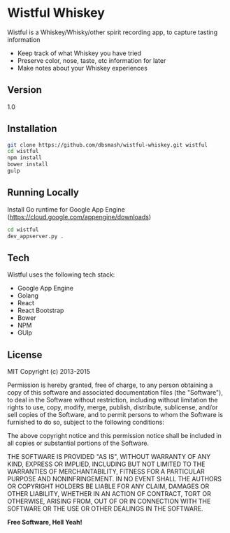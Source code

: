 Wistful Whiskey
=========

Wistful is a Whiskey/Whisky/other spirit recording app, to capture tasting information

  - Keep track of what Whiskey you have tried
  - Preserve color, nose, taste, etc information for later
  - Make notes about your Whiskey experiences


Version
----

1.0


Installation
--------------

```sh
git clone https://github.com/dbsmash/wistful-whiskey.git wistful
cd wistful
npm install
bower install
gulp
```

Running Locally
--------------

Install Go runtime for Google App Engine (https://cloud.google.com/appengine/downloads)

```sh
cd wistful
dev_appserver.py .
```

Tech
----
Wistful uses the following tech stack:
  - Google App Engine
  - Golang
  - React
  - React Bootstrap
  - Bower
  - NPM
  - GUlp

License
----

MIT
Copyright (c) 2013-2015

Permission is hereby granted, free of charge, to any person obtaining a copy
of this software and associated documentation files (the "Software"), to deal
in the Software without restriction, including without limitation the rights
to use, copy, modify, merge, publish, distribute, sublicense, and/or sell
copies of the Software, and to permit persons to whom the Software is
furnished to do so, subject to the following conditions:

The above copyright notice and this permission notice shall be included in
all copies or substantial portions of the Software.

THE SOFTWARE IS PROVIDED "AS IS", WITHOUT WARRANTY OF ANY KIND, EXPRESS OR
IMPLIED, INCLUDING BUT NOT LIMITED TO THE WARRANTIES OF MERCHANTABILITY,
FITNESS FOR A PARTICULAR PURPOSE AND NONINFRINGEMENT. IN NO EVENT SHALL THE
AUTHORS OR COPYRIGHT HOLDERS BE LIABLE FOR ANY CLAIM, DAMAGES OR OTHER
LIABILITY, WHETHER IN AN ACTION OF CONTRACT, TORT OR OTHERWISE, ARISING FROM,
OUT OF OR IN CONNECTION WITH THE SOFTWARE OR THE USE OR OTHER DEALINGS IN
THE SOFTWARE.


**Free Software, Hell Yeah!**
